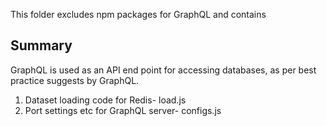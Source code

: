 This folder excludes npm packages for GraphQL and contains

## Summary
GraphQL is used as an API end point for accessing databases, as per best practice suggests by GraphQL. 

1. Dataset loading code for Redis- load.js
2. Port settings etc for GraphQL server- configs.js